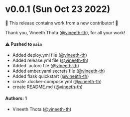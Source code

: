 # v0.0.1 (Sun Oct 23 2022)

:tada: This release contains work from a new contributor! :tada:

Thank you, Vineeth Thota ([@vineeth-th](https://github.com/vineeth-th)), for all your work!

#### ⚠️ Pushed to `main`

- Added deploy.yml file ([@vineeth-th](https://github.com/vineeth-th))
- Added release.yml file ([@vineeth-th](https://github.com/vineeth-th))
- Added .autorc file ([@vineeth-th](https://github.com/vineeth-th))
- Added amber.yaml secrets file ([@vineeth-th](https://github.com/vineeth-th))
- Added flask quickstart ([@vineeth-th](https://github.com/vineeth-th))
- create .docker-compose.yml ([@vineeth-th](https://github.com/vineeth-th))
- create README.md ([@vineeth-th](https://github.com/vineeth-th))

#### Authors: 1

- Vineeth Thota ([@vineeth-th](https://github.com/vineeth-th))
